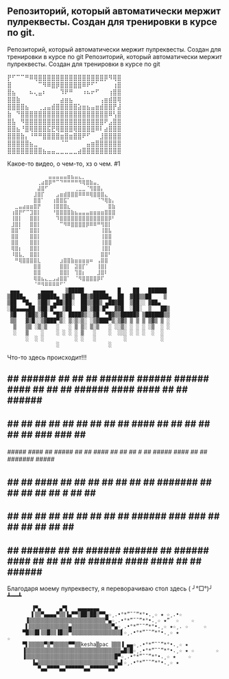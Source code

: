 ## Репозиторий, который автоматически мержит пулреквесты. Создан для тренировки в курсе по git.
Репозиторий, который автоматически мержит пулреквесты. Создан для тренировки в курсе по git
Репозиторий, который автоматически мержит пулреквесты. Создан для тренировки в курсе по git

⡟⠋⠉⠉⠛⠿⢿⣿⣿⣿⣿⣿⣿⣿⣿⣿⣿⣿⣿⣿⣿⣿⡿⠻⢿⣿
⣿⠀⠀⠀⠀⠀⠀⠉⠻⠿⣿⡿⣿⣿⣿⣿⣿⠿⠟⠋⠁⠀⠀⠀⢰⣿
⣿⣦⠀⠀⠀⠦⢄⣤⠆⠀⠀⠀⠹⠟⠛⠀⠀⠰⠦⠖⠋⠀⠀⢰⣿⣿
⣿⣿⣷⠀⠀⠀⠀⠀⠀⠀⠀⠀⣴⣶⣦⠀⠀⠀⠀⠀⠀⢠⣶⣾⣿⢿
⣿⣿⣿⣿⣦⠀⠀⢀⣠⣤⣾⣿⣿⣿⣿⣿⣵⣶⣦⣤⣶⣾⣿⣿⡟⣼
⣷⠀⠙⣿⣿⣿⣿⣿⣿⣿⣿⣿⣿⣿⣿⣿⣿⣿⣿⣿⣿⣿⣿⠿⢣⣿
⣿⣧⠀⠻⣿⣿⣿⣿⣿⣿⣿⣿⣿⣿⣿⣿⣿⣿⣿⣿⣿⣿⠟⣠⣿⣿
⣿⣿⣦⠘⣿⢿⣿⣿⣿⣯⣟⢿⣿⣿⣿⢿⣿⣿⣿⣿⠿⠇⣴⣿⣿⣿
⣿⣿⣿⣷⡄⠘⠛⠛⣿⣿⣿⣿⣶⣿⣶⣿⣿⠟⠋⠀⠀⣸⣿⣿⣿⣿
⣿⣿⣿⣿⣿⣦⣀⠀⠀⠀⠀⠀⠈⠉⠀⠀⠀⠀⣤⣶⣿⣿⣿⣿⣿⣿
⣿⣿⣿⣿⣿⣿⣿⣿⣦⣤⣤⣀⣀⣀⣀⣀⣴⣿⣿⣿⣿⣿⣿⣿⣿⣿

Какое-то видео, о чем-то, хз о чем. #1
```
⠀⠀⠀⠀⠀⠀⠀⠀⠀⠀⠀⣤⣤⣤⣤⣤⣶⣦⣤⣄⡀⠀⠀⠀⠀⠀⠀⠀⠀
⠀⠀⠀⠀⠀⠀⠀⠀⢀⣴⣿⡿⠛⠉⠙⠛⠛⠛⠛⠻⢿⣿⣷⣤⡀⠀⠀⠀⠀⠀
⠀⠀⠀⠀⠀⠀⠀⠀⣼⣿⠋⠀⠀⠀⠀⠀⠀⠀⢀⣀⣀⠈⢻⣿⣿⡄⠀⠀⠀⠀
⠀⠀⠀⠀⠀⠀⠀⣸⣿⡏⠀⠀⠀⣠⣶⣾⣿⣿⣿⠿⠿⠿⢿⣿⣿⣿⣄⠀⠀⠀
⠀⠀⠀⠀⠀⠀⠀⣿⣿⠁⠀⠀⢰⣿⣿⣯⠁⠀⠀⠀⠀⠀⠀⠀⠈⠙⢿⣷⡄⠀
⠀⠀⣀⣤⣴⣶⣶⣿⡟⠀⠀⠀⢸⣿⣿⣿⣆⠀⠀⠀⠀⠀⠀⠀⠀⠀⠀⣿⣷⠀
⠀⢰⣿⡟⠋⠉⣹⣿⡇⠀⠀⠀⠘⣿⣿⣿⣿⣷⣦⣤⣤⣤⣶⣶⣶⣶⣿⣿⣿⠀
⠀⢸⣿⡇⠀⠀⣿⣿⡇⠀⠀⠀⠀⠹⣿⣿⣿⣿⣿⣿⣿⣿⣿⣿⣿⣿⣿⡿⠃⠀
⠀⣸⣿⡇⠀⠀⣿⣿⡇⠀⠀⠀⠀⠀⠉⠻⠿⣿⣿⣿⣿⡿⠿⠿⠛⢻⣿⡇⠀⠀
⠀⣿⣿⠁⠀⠀⣿⣿⡇⠀⠀⠀⠀⠀⠀⠀⠀⠀⠀⠀⠀⠀⠀⠀⠀⢸⣿⣧⠀⠀
⠀⣿⣿⠀⠀⠀⣿⣿⡇⠀⠀⠀⠀⠀⠀⠀⠀⠀⠀⠀⠀⠀⠀⠀⠀⢸⣿⣿⠀⠀
⠀⣿⣿⠀⠀⠀⣿⣿⡇⠀⠀⠀⠀⠀⠀⠀⠀⠀⠀⠀⠀⠀⠀⠀⠀⢸⣿⣿⠀⠀
⠀⢿⣿⡆⠀⠀⣿⣿⡇⠀⠀⠀⠀⠀⠀⠀⠀⠀⠀⠀⠀⠀⠀⠀⠀⢸⣿⡇⠀⠀
⠀⠸⣿⣧⡀⠀⣿⣿⡇⠀⠀⠀⠀⠀⠀⠀⠀⠀⠀⠀⠀⠀⠀⠀⠀⣿⣿⠃⠀⠀
⠀⠀⠛⢿⣿⣿⣿⣿⣇⠀⠀⠀⠀⠀⣰⣿⣿⣷⣶⣶⣶⣶⠶⠀⢠⣿⣿⠀⠀
⠀⠀⠀⠀⠀⠀⠀⣿⣿⠀⠀⠀⠀⠀⣿⣿⡇⠀⣽⣿⡏⠁⠀⠀⢸⣿⡇⠀
⠀⠀⠀⠀⠀⠀⠀⣿⣿⠀⠀⠀⠀⠀⣿⣿⡇⠀⢹⣿⡆⠀⠀⠀⣸⣿⠇
⠀⠀⠀⠀⠀⠀⠀⢿⣿⣦⣄⣀⣠⣴⣿⣿⠁⠀⠈⠻⣿⣿⣿⣿⡿⠏⠀⠀⠀⠀
⠀⠀⠀⠀⠀⠀⠀⠈⠛⠻⠿⠿⠿⠿⠋⠁⠀⠀⠀⠀⠀⠀⠀⠀⠀⠀⠀⠀⠀⠀
 ▄▄▄       ▄▄▄▄    ▒█████   ▄▄▄▄    █    ██   ██████ 
▒████▄    ▓█████▄ ▒██▒  ██▒▓█████▄  ██  ▓██▒▒██    ▒ 
▒██  ▀█▄  ▒██▒ ▄██▒██░  ██▒▒██▒ ▄██▓██  ▒██░░ ▓██▄   
░██▄▄▄▄██ ▒██░█▀  ▒██   ██░▒██░█▀  ▓▓█  ░██░  ▒   ██▒
 ▓█   ▓██▒░▓█  ▀█▓░ ████▓▒░░▓█  ▀█▓▒▒█████▓ ▒██████▒▒
 ▒▒   ▓▒█░░▒▓███▀▒░ ▒░▒░▒░ ░▒▓███▀▒░▒▓▒ ▒ ▒ ▒ ▒▓▒ ▒ ░
  ▒   ▒▒ ░▒░▒   ░   ░ ▒ ▒░ ▒░▒   ░ ░░▒░ ░ ░ ░ ░▒  ░ ░
  ░   ▒    ░    ░ ░ ░ ░ ▒   ░    ░  ░░░ ░ ░ ░  ░  ░  
      ░  ░ ░          ░ ░   ░         ░           ░  
                ░                ░                   

```
Что-то здесь происходит!!!

 ##  ##   ######   ##  ##   ##       ######   ######            ######    ####               ##     ##   ##  ######    ####     ####    ##   ##  ######     ##    
 ##  ##   ##       ##  ##   ##       ##         ##                ##     ##                 ####    ##   ##  ##       ##       ##  ##   ### ###  ##         ##    
 ######   #####     ####    ##       #####      ##                ##      ####             ##  ##   ## # ##  #####     ####    ##  ##   #######  #####      ##    
 ##  ##   ##        ####    ##       ##         ##                ##         ##            ##  ##   #######  ##           ##   ##  ##   ## # ##  ##         ##    
 ##  ##   ##       ##  ##   ##       ##         ##                ##         ##            ######   ### ###  ##           ##   ##  ##   ##   ##  ##               
 ##  ##   ######   ##  ##   ######   ######     ##              ######    ####             ##  ##   ##   ##  ######    ####     ####    ##   ##  ######     ##    

Благодаря моему пулреквесту, я переворачиваю стол здесь ( ╯°□°)╯ ┻━━┻

```
        ▐▀▄      ▄▀▌   ▄▄▄▄▄▄▄
        ▌▒▒▀▄▄▄▄▀▒▒▐▄▀▀▒██▒██▒▀▀▄☆¸.•°*”˜˜”*°•.¸☆ ★ ☆¸.•☆                       
      ▐▒▒▒▒▒▒▒▒▒▒▒▒▒▒▒▒▒▒▒▒▒▒▒▒▒▀▄☆¸.•°*”˜˜”*°•.¸☆ ★”  ☆    ☆                     
      ▌▒▒▒▒▒▒▒▒▒▒▒▒▒▄▒▒▒▒▒▒▒▒▒▒▒▒▒▀▄☆¸.•°*”˜˜”*°•.¸☆ ★☆¸. ☆     ☆           
     ▀█▒▒█▌▒▒█▒▒▐█▒▒▀▒▒▒▒▒▒▒▒▒▒▒▒▒▒▒▒▌☆¸.•°*”˜˜”*°•.¸☆ ★                ☆      
     ▀▌▒▒▒▒▒▀▒▀▒▒▒▒▒▀▀▒▒kesha▒pac ▒▒▒▐ ▄▄☆¸.•°*”˜˜”*°•.¸☆ ★
     ▐▒▒▒▒▒▒▒▒▒▒▒▒▒▒▒▒▒▒▒▒▒▒▒▒▒▒▒▒▒▒▒▄█▒█☆¸.•°*”˜˜”*°•.¸☆ ★ ☆       ☆
     ▐▒▒▒▒▒▒▒▒▒▒▒▒▒▒▒▒▒▒▒▒▒▒▒▒▒▒▒▒▒█▀☆¸.•°*”˜˜”*°•.¸☆ ★    ☆
        ▐▄▒▒▒▒▒▒▒▒▒▒▒▒▒▒▒▒▒▒▒▒▒▒▒▒▒▒▄▌☆¸.•°*”˜˜”*°•.¸☆ ★
          ▀▄▄▀▀▀▀▄▄▀▀▀▀▀▀▄▄▀▀▀▀▀▀▄▄▀

